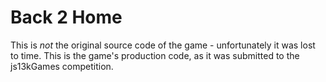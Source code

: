 # Back 2 Home

This is *not* the original source code of the game - unfortunately it was lost to time.
This is the game's production code, as it was submitted to the js13kGames competition.